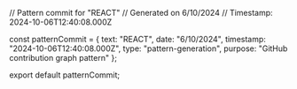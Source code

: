 // Pattern commit for "REACT"
// Generated on 6/10/2024
// Timestamp: 2024-10-06T12:40:08.000Z

const patternCommit = {
  text: "REACT",
  date: "6/10/2024",
  timestamp: "2024-10-06T12:40:08.000Z",
  type: "pattern-generation",
  purpose: "GitHub contribution graph pattern"
};

export default patternCommit;
